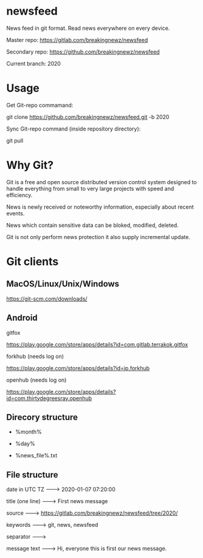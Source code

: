 # newsfeed

News feed in git format. Read news everywhere on every device.

Master repo: https://gitlab.com/breakingnewz/newsfeed

Secondary repo: https://github.com/breakingnewz/newsfeed

Current branch: 2020

# Usage

Get Git-repo commamand:

git clone https://github.com/breakingnewz/newsfeed.git -b 2020

Sync Git-repo command (inside repository directory):

git pull


# Why Git?

Git is a free and open source distributed version control system designed to handle everything from small to very large projects with speed and efficiency.

News is newly received or noteworthy information, especially about recent events.

News which contain sensitive data can be bloked, modified, deleted.

Git is not only perform news protection it also supply incremental update.

# Git clients

## MacOS/Linux/Unix/Windows 

https://git-scm.com/downloads/

## Android 

gitfox

https://play.google.com/store/apps/details?id=com.gitlab.terrakok.gitfox

forkhub (needs log on)

https://play.google.com/store/apps/details?id=jp.forkhub

openhub (needs log on)

https://play.google.com/store/apps/details?id=com.thirtydegreesray.openhub

## Direcory structure

- %month%

- %day%

- %news_file%.txt

## File structure

date in UTC TZ   --->  2020-01-07 07:20:00

title (one line) --->  First news message

source           --->  https://gitlab.com/breakingnewz/newsfeed/tree/2020/

keywords         --->  git, news, newsfeed

separator        --->

message text     --->  Hi, everyone this is first our news message.
